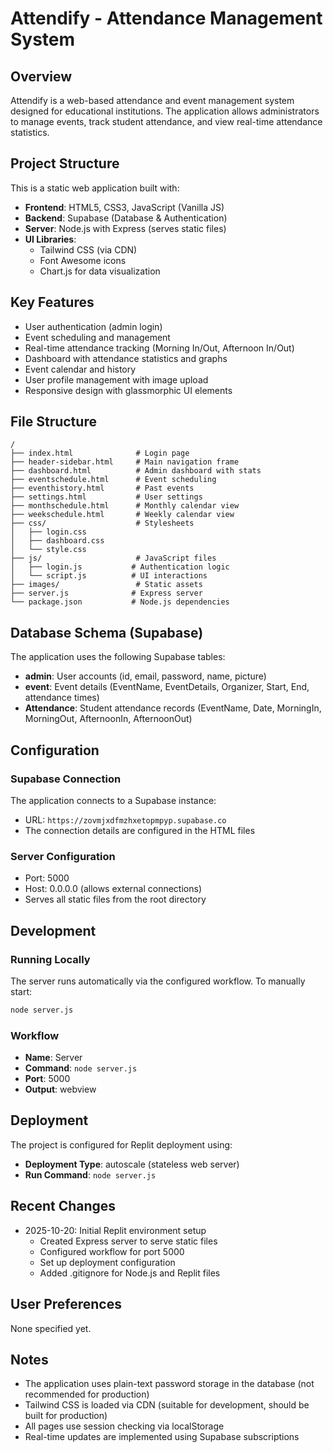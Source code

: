 # Attendify - Attendance Management System

## Overview
Attendify is a web-based attendance and event management system designed for educational institutions. The application allows administrators to manage events, track student attendance, and view real-time attendance statistics.

## Project Structure
This is a static web application built with:
- **Frontend**: HTML5, CSS3, JavaScript (Vanilla JS)
- **Backend**: Supabase (Database & Authentication)
- **Server**: Node.js with Express (serves static files)
- **UI Libraries**: 
  - Tailwind CSS (via CDN)
  - Font Awesome icons
  - Chart.js for data visualization

## Key Features
- User authentication (admin login)
- Event scheduling and management
- Real-time attendance tracking (Morning In/Out, Afternoon In/Out)
- Dashboard with attendance statistics and graphs
- Event calendar and history
- User profile management with image upload
- Responsive design with glassmorphic UI elements

## File Structure
```
/
├── index.html              # Login page
├── header-sidebar.html     # Main navigation frame
├── dashboard.html          # Admin dashboard with stats
├── eventschedule.html      # Event scheduling
├── eventhistory.html       # Past events
├── settings.html           # User settings
├── monthschedule.html      # Monthly calendar view
├── weekschedule.html       # Weekly calendar view
├── css/                    # Stylesheets
│   ├── login.css
│   ├── dashboard.css
│   └── style.css
├── js/                     # JavaScript files
│   ├── login.js           # Authentication logic
│   └── script.js          # UI interactions
├── images/                 # Static assets
├── server.js              # Express server
└── package.json           # Node.js dependencies
```

## Database Schema (Supabase)
The application uses the following Supabase tables:
- **admin**: User accounts (id, email, password, name, picture)
- **event**: Event details (EventName, EventDetails, Organizer, Start, End, attendance times)
- **Attendance**: Student attendance records (EventName, Date, MorningIn, MorningOut, AfternoonIn, AfternoonOut)

## Configuration

### Supabase Connection
The application connects to a Supabase instance:
- URL: `https://zovmjxdfmzhxetopmpyp.supabase.co`
- The connection details are configured in the HTML files

### Server Configuration
- Port: 5000
- Host: 0.0.0.0 (allows external connections)
- Serves all static files from the root directory

## Development

### Running Locally
The server runs automatically via the configured workflow. To manually start:
```bash
node server.js
```

### Workflow
- **Name**: Server
- **Command**: `node server.js`
- **Port**: 5000
- **Output**: webview

## Deployment
The project is configured for Replit deployment using:
- **Deployment Type**: autoscale (stateless web server)
- **Run Command**: `node server.js`

## Recent Changes
- 2025-10-20: Initial Replit environment setup
  - Created Express server to serve static files
  - Configured workflow for port 5000
  - Set up deployment configuration
  - Added .gitignore for Node.js and Replit files

## User Preferences
None specified yet.

## Notes
- The application uses plain-text password storage in the database (not recommended for production)
- Tailwind CSS is loaded via CDN (suitable for development, should be built for production)
- All pages use session checking via localStorage
- Real-time updates are implemented using Supabase subscriptions
